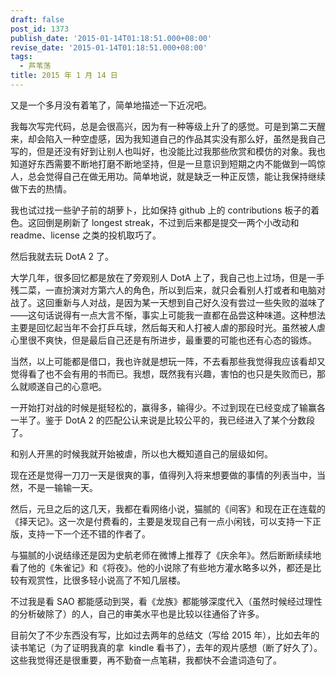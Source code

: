 ```yaml
---
draft: false
post_id: 1373
publish_date: '2015-01-14T01:18:51.000+08:00'
revise_date: '2015-01-14T01:18:51.000+08:00'
tags:
  - 芦苇荡
title: 2015 年 1 月 14 日
---
```


又是一个多月没有着笔了，简单地描述一下近况吧。

我每次写完代码，总是会很高兴，因为有一种等级上升了的感觉。可是到第二天醒来，却会陷入一种空虚感，因为我知道自己的作品其实没有那么好，虽然是我自己写的，但是还没有好到让别人也叫好，也没能比过我那些欣赏和模仿的对象。我也知道好东西需要不断地打磨不断地坚持，但是一旦意识到短期之内不能做到一鸣惊人，总会觉得自己在做无用功。简单地说，就是缺乏一种正反馈，能让我保持继续做下去的热情。

我也试过找一些驴子前的胡萝卜，比如保持 github 上的 contributions 板子的着色。这回倒是刷新了 longest streak，不过到后来都是提交一两个小改动和 readme、license 之类的投机取巧了。

然后我就去玩 DotA 2 了。

大学几年，很多回忆都是放在了旁观别人 DotA 上了，我自己也上过场，但是一手残二菜，一直扮演对方第六人的角色，所以到后来，就只会看别人打或者和电脑对战了。这回重新与人对战，是因为某一天想到自己好久没有尝过一些失败的滋味了——这句话说得有一点大言不惭，事实上可能我一直都在品尝这种味道。这种想法主要是回忆起当年不会打乒乓球，然后每天和人打被人虐的那段时光。虽然被人虐心里很不爽快，但是最后自己还是有所进步，最重要的可能也还有心态的锻炼。

当然，以上可能都是借口，我也许就是想玩一阵，不去看那些我觉得我应该看却又觉得看了也不会有用的书而已。我想，既然我有兴趣，害怕的也只是失败而已，那么就顺遂自己的心意吧。

一开始打对战的时候是挺轻松的，赢得多，输得少。不过到现在已经变成了输赢各一半了。鉴于 DotA 2 的匹配公认来说是比较公平的，我已经进入了某个分数段了。

和别人开黑的时候我就开始被虐，所以也大概知道自己的层级如何。

现在还是觉得一刀刀一天是很爽的事，值得列入将来想要做的事情的列表当中，当然，不是一输输一天。

然后，元旦之后的这几天，我都在看网络小说，猫腻的《间客》和现在正在连载的《择天记》。这一次是付费看的，主要是发现自己有一点小闲钱，可以支持一下正版，支持一下一个还不错的作者了。

与猫腻的小说结缘还是因为史航老师在微博上推荐了《庆余年》。然后断断续续地看了他的《朱雀记》和《将夜》。他的小说除了有些地方灌水略多以外，都还是比较有观赏性，比很多轻小说高了不知几层楼。

不过我是看 SAO 都能感动到哭，看《龙族》都能够深度代入（虽然时候经过理性的分析破除了）的人，自己的审美水平也是比较以往通俗了许多。

目前欠了不少东西没有写，比如过去两年的总结文（写给 2015 年），比如去年的读书笔记（为了证明我真的拿  kindle 看书了），去年的观片感想（断了好久了）。这些我觉得还是很重要，再不勤奋一点笔耕，我都快不会遣词造句了。
